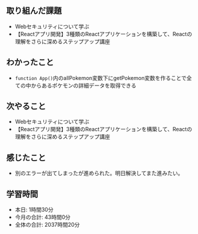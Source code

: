 ## 取り組んだ課題
- Webセキュリティについて学ぶ
- 【Reactアプリ開発】3種類のReactアプリケーションを構築して、Reactの理解をさらに深めるステップアップ講座 
## わかったこと
- `function App()`内のallPokemon変数下にgetPokemon変数を作ることで全ての中からあるポケモンの詳細データを取得できる
## 次やること
- Webセキュリティについて学ぶ
- 【Reactアプリ開発】3種類のReactアプリケーションを構築して、Reactの理解をさらに深めるステップアップ講座 
## 感じたこと
- 別のエラーが出てしまったが進められた。明日解決してまた進みたい。
## 学習時間
- 本日: 1時間30分
- 今月の合計: 43時間0分
- 全体の合計: 2037時間20分
